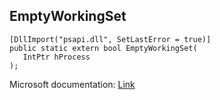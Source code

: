 ## EmptyWorkingSet

```
[DllImport("psapi.dll", SetLastError = true)]
public static extern bool EmptyWorkingSet(
   IntPtr hProcess
);
```

Microsoft documentation: [Link](https://docs.microsoft.com/en-us/windows/win32/api/psapi/nf-psapi-emptyworkingset)
